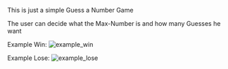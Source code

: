 This is just a simple Guess a Number Game

The user can decide what the Max-Number is and how many Guesses he want

Example Win:
![example_win](https://user-images.githubusercontent.com/43956685/126900840-a3caa530-4df8-492a-86c9-a0e5bc279035.png)

Example Lose:
![example_lose](https://user-images.githubusercontent.com/43956685/126900845-61cabfba-19e7-40e2-acf4-4efcc1f15be9.png)
